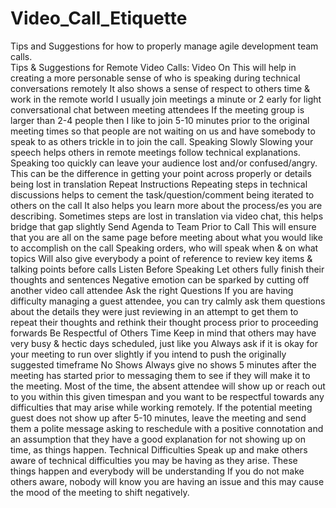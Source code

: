 # Video_Call_Etiquette
Tips and Suggestions for how to properly manage agile development team calls.</br>
Tips & Suggestions for Remote Video Calls:
Video On
This will help in creating a more personable sense of who is speaking during technical conversations remotely
It also shows a sense of respect to others time & work in the remote world
I usually join meetings a minute or 2 early for light conversational chat between meeting attendees
If the meeting group is larger than 2-4 people then I like to join 5-10 minutes prior to the original meeting times so that people are not waiting on us and have somebody to speak to as others trickle in to join the call.
Speaking Slowly
Slowing your speech helps others in remote meetings follow technical explanations.
Speaking too quickly can leave your audience lost and/or confused/angry.
This can be the difference in getting your point across properly or details being lost in translation
Repeat Instructions
 Repeating steps in technical discussions helps to cement the task/question/comment being iterated to others on the call
It also helps you learn more about the process/es you are describing.
Sometimes steps are lost in translation via video chat, this helps bridge that gap slightly
Send Agenda to Team Prior to Call
This will ensure that you are all on the same page before meeting about what you would like to accomplish on the call
Speaking orders, who will speak when & on what topics
 Will also give everybody a point of reference to review key items & talking points before calls
Listen Before Speaking
Let others fully finish their thoughts and sentences
Negative emotion can be sparked by cutting off another video call attendee
Ask the right Questions
If you are having difficulty managing a guest attendee, you can try calmly ask them questions about the details they were just reviewing in an attempt to get them to repeat their thoughts and rethink their thought process prior to proceeding forwards
Be Respectful of Others Time
Keep in mind that others may have very busy & hectic days scheduled, just like you
Always ask if it is okay for your meeting to run over slightly if you intend to push the originally suggested timeframe
No Shows
Always give no shows 5 minutes after the meeting has started prior to messaging them to see if they will make it to the meeting. Most of the time, the absent attendee will show up or reach out to you within this given timespan and you want to be respectful towards any difficulties that may arise while working remotely.
If the potential meeting guest does not show up after 5-10 minutes, leave the meeting and send them a polite message asking to reschedule with a positive connotation and an assumption that they have a good explanation for not showing up on time, as things happen.
Technical Difficulties
Speak up and make others aware of technical difficulties you may be having as they arise.
These things happen and everybody will be understanding
If you do not make others aware, nobody will know you are having an issue and this may cause the mood of the meeting to shift negatively.
